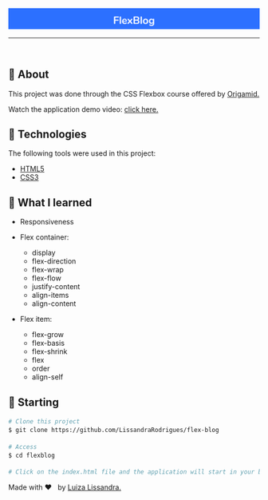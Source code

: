 <div align = "center" id = "top"> 
	
  <img src = "https://github.com/LissandraRodrigues/flex-blog/blob/master/FlexBlog.png" alt = "FlexBlog" />

</div>

<hr> 

<br>

## :dart: About ##

This project was done through the CSS Flexbox course offered by <a href = "https://www.origamid.com/"> Origamid. </a>

Watch the application demo video: <a href = "https://www.youtube.com/watch?v=BmiNXPZ2zgE&feature=youtu.be"> click here. </a>

## :rocket: Technologies ##

The following tools were used in this project:

- [HTML5](https://developer.mozilla.org/en-US/docs/Web/Guide/HTML/HTML5)
- [CSS3](https://devdocs.io/css/)

## :pencil: What I learned ##

- Responsiveness

- Flex container: 

	- display
	- flex-direction
	- flex-wrap
	- flex-flow
	- justify-content
	- align-items
	- align-content
	
- Flex item:

	- flex-grow
	- flex-basis
	- flex-shrink
	- flex
	- order
	- align-self

## :checkered_flag: Starting ##

```bash
# Clone this project
$ git clone https://github.com/LissandraRodrigues/flex-blog

# Access
$ cd flexblog

# Click on the index.html file and the application will start in your browser.
```

Made with :heart: &nbsp; by <a href = "https://www.linkedin.com/in/luiza-lissandra" target = "_parent"> Luiza Lissandra. </a>
